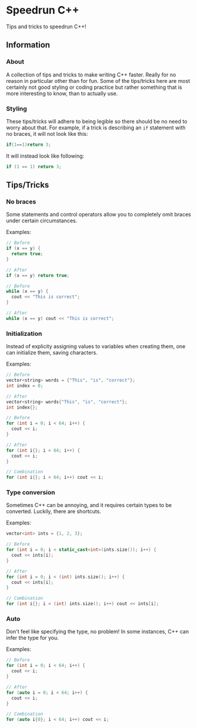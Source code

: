 # Speedrun C++

Tips and tricks to speedrun C++!

## Information

### About

A collection of tips and tricks to make writing C++ faster. Really for no reason in particular other than for fun. Some of the tips/tricks here are most certainly not good styling or coding practice but rather something that is more interesting to know, than to actually use.

### Styling

These tips/tricks will adhere to being legible so there should be no need to worry about that. For example, if a trick is describing an `if` statement with no braces, it will not look like this:

```cpp
if(1==1)return 3;
```

It will instead look like following:

```cpp
if (1 == 1) return 3;
```

## Tips/Tricks

### No braces

Some statements and control operators allow you to completely omit braces under certain circumstances.

Examples:

```cpp
// Before
if (x == y) {
  return true;
}

// After
if (x == y) return true;
```

```cpp
// Before
while (x == y) {
  cout << "This is correct";
}

// After
while (x == y) cout << "This is correct";
```

### Initialization

Instead of explicity assigning values to variables when creating them, one can initialize them, saving characters.

Examples:

```cpp
// Before
vector<string> words = {"This", "is", "correct"};
int index = 0;

// After
vector<string> words{"This", "is", "correct"};
int index{};
```

```cpp
// Before
for (int i = 0; i < 64; i++) {
  cout << i;
}

// After
for (int i{}; i < 64; i++) {
  cout << i;
}

// Combination
for (int i{}; i < 64; i++) cout << i;
```

### Type conversion

Sometimes C++ can be annoying, and it requires certain types to be converted. Luckily, there are shortcuts.

Examples:

```cpp
vector<int> ints = {1, 2, 3};

// Before
for (int i = 0; i < static_cast<int>(ints.size()); i++) {
  cout << ints[i];
}

// After
for (int i = 0; i < (int) ints.size(); i++) {
  cout << ints[i];
}

// Combination
for (int i{}; i < (int) ints.size(); i++) cout << ints[i];
```

### Auto

Don't feel like specifying the type, no problem! In some instances, C++ can infer the type for you.

Examples:

```cpp
// Before
for (int i = 0; i < 64; i++) {
  cout << i;
}

// After
for (auto i = 0; i < 64; i++) {
  cout << i;
}

// Combination
for (auto i{0}; i < 64; i++) cout << i;
```
